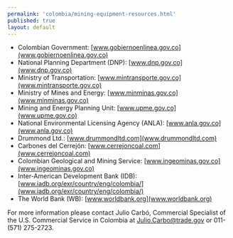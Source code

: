 ```yaml
--- 
permalink: 'colombia/mining-equipment-resources.html' 
published: true 
layout: default
---
```

* Colombian Government: [www.gobiernoenlinea.gov.co](www.gobiernoenlinea.gov.co)
* National Planning Department (DNP): [www.dnp.gov.co](www.dnp.gov.co)
* Ministry of Transportation: [www.mintransporte.gov.co](www.mintransporte.gov.co)
* Ministry of Mines and Energy: [www.minminas.gov.co](www.minminas.gov.co)
* Mining and Energy Planning Unit: [www.upme.gov.co](www.upme.gov.co)
* National Environmental Licensing Agency (ANLA): [www.anla.gov.co](www.anla.gov.co)
* Drummond Ltd.: [www.drummondltd.com](www.drummondltd.com)
* Carbones del Cerrejón: [www.cerrejoncoal.com](www.cerrejoncoal.com)
* Colombian Geological and Mining Service: [www.ingeominas.gov.co](www.ingeominas.gov.co)
* Inter-American Development Bank (IDB): [www.iadb.org/exr/country/eng/colombia/](www.iadb.org/exr/country/eng/colombia/)
* The World Bank (WB): [www.worldbank.org](www.worldbank.org)

For more information please contact Julio Carbó, Commercial Specialist of the U.S. Commercial Service in Colombia at [Julio.Carbo@trade.gov](Julio.Carbo@trade.gov) or 011-(571) 275-2723.

